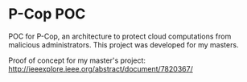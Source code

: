 # P-Cop POC
POC for P-Cop, an architecture to protect cloud computations from malicious administrators. This project was developed for my masters.

Proof of concept for my master's project:
http://ieeexplore.ieee.org/abstract/document/7820367/


